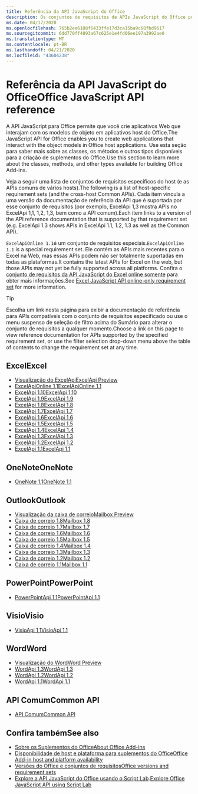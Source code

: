 ```yaml
---
title: Referência da API JavaScript do Office
description: Os conjuntos de requisitos de APIs JavaScript do Office por host.
ms.date: 04/17/2020
ms.openlocfilehash: 765b2ee6108f6433ffe17d3ca15ba9c68fbd9617
ms.sourcegitcommit: 6dd770ff4893a67c625e1e4fd06ee197a3992ae0
ms.translationtype: MT
ms.contentlocale: pt-BR
ms.lasthandoff: 04/21/2020
ms.locfileid: "43604238"
---
```

# <a name="office-javascript-api-reference"></a><span data-ttu-id="cff70-103">Referência da API JavaScript do Office</span><span class="sxs-lookup"><span data-stu-id="cff70-103">Office JavaScript API reference</span></span>

<span data-ttu-id="cff70-104">A API JavaScript para Office permite que você crie aplicativos Web que interajam com os modelos de objeto em aplicativos host do Office.</span><span class="sxs-lookup"><span data-stu-id="cff70-104">The JavaScript API for Office enables you to create web applications that interact with the object models in Office host applications.</span></span> <span data-ttu-id="cff70-105">Use esta seção para saber mais sobre as classes, os métodos e outros tipos disponíveis para a criação de suplementos do Office.</span><span class="sxs-lookup"><span data-stu-id="cff70-105">Use this section to learn more about the classes, methods, and other types available for building Office Add-ins.</span></span>

<span data-ttu-id="cff70-106">Veja a seguir uma lista de conjuntos de requisitos específicos do host (e as APIs comuns de vários hosts).</span><span class="sxs-lookup"><span data-stu-id="cff70-106">The following is a list of host-specific requirement sets (and the cross-host Common APIs).</span></span> <span data-ttu-id="cff70-107">Cada item vincula a uma versão da documentação de referência da API que é suportada por esse conjunto de requisitos (por exemplo, ExcelApi 1,3 mostra APIs no ExcelApi 1,1, 1,2, 1,3, bem como a API comum).</span><span class="sxs-lookup"><span data-stu-id="cff70-107">Each item links to a version of the API reference documentation that is supported by that requirement set (e.g. ExcelApi 1.3 shows APIs in ExcelApi 1.1, 1.2, 1.3 as well as the Common API).</span></span>

<span data-ttu-id="cff70-108">`ExcelApiOnline 1.1`é um conjunto de requisitos especiais.</span><span class="sxs-lookup"><span data-stu-id="cff70-108">`ExcelApiOnline 1.1` is a special requirement set.</span></span> <span data-ttu-id="cff70-109">Ele contém as APIs mais recentes para o Excel na Web, mas essas APIs podem não ser totalmente suportadas em todas as plataformas.</span><span class="sxs-lookup"><span data-stu-id="cff70-109">It contains the latest APIs for Excel on the web, but those APIs may not yet be fully supported across all platforms.</span></span> <span data-ttu-id="cff70-110">Confira o [conjunto de requisitos da API JavaScript do Excel online somente](/office/dev/add-ins/reference/requirement-sets/excel-api-online-requirement-set) para obter mais informações.</span><span class="sxs-lookup"><span data-stu-id="cff70-110">See [Excel JavaScript API online-only requirement set](/office/dev/add-ins/reference/requirement-sets/excel-api-online-requirement-set) for more information.</span></span>

> [!TIP]
> <span data-ttu-id="cff70-111">Escolha um link nesta página para exibir a documentação de referência para APIs compatíveis com o conjunto de requisitos especificado ou use o menu suspenso de seleção de filtro acima do Sumário para alterar o conjunto de requisitos a qualquer momento.</span><span class="sxs-lookup"><span data-stu-id="cff70-111">Choose a link on this page to view reference documentation for APIs supported by the specified requirement set, or use the filter selection drop-down menu above the table of contents to change the requirement set at any time.</span></span>

## <a name="excel"></a><span data-ttu-id="cff70-112">Excel</span><span class="sxs-lookup"><span data-stu-id="cff70-112">Excel</span></span>

- [<span data-ttu-id="cff70-113">Visualização do ExcelApi</span><span class="sxs-lookup"><span data-stu-id="cff70-113">ExcelApi Preview</span></span>](/javascript/api/excel?view=excel-js-preview)
- [<span data-ttu-id="cff70-114">ExcelApiOnline 1,1</span><span class="sxs-lookup"><span data-stu-id="cff70-114">ExcelApiOnline 1.1</span></span>](/javascript/api/excel?view=excel-js-online)
- [<span data-ttu-id="cff70-115">ExcelApi 1.10</span><span class="sxs-lookup"><span data-stu-id="cff70-115">ExcelApi 1.10</span></span>](/javascript/api/excel?view=excel-js-1.10)
- [<span data-ttu-id="cff70-116">ExcelApi 1.9</span><span class="sxs-lookup"><span data-stu-id="cff70-116">ExcelApi 1.9</span></span>](/javascript/api/excel?view=excel-js-1.9)
- [<span data-ttu-id="cff70-117">ExcelApi 1.8</span><span class="sxs-lookup"><span data-stu-id="cff70-117">ExcelApi 1.8</span></span>](/javascript/api/excel?view=excel-js-1.8)
- [<span data-ttu-id="cff70-118">ExcelApi 1.7</span><span class="sxs-lookup"><span data-stu-id="cff70-118">ExcelApi 1.7</span></span>](/javascript/api/excel?view=excel-js-1.7)
- [<span data-ttu-id="cff70-119">ExcelApi 1.6</span><span class="sxs-lookup"><span data-stu-id="cff70-119">ExcelApi 1.6</span></span>](/javascript/api/excel?view=excel-js-1.6)
- [<span data-ttu-id="cff70-120">ExcelApi 1.5</span><span class="sxs-lookup"><span data-stu-id="cff70-120">ExcelApi 1.5</span></span>](/javascript/api/excel?view=excel-js-1.5)
- [<span data-ttu-id="cff70-121">ExcelApi 1.4</span><span class="sxs-lookup"><span data-stu-id="cff70-121">ExcelApi 1.4</span></span>](/javascript/api/excel?view=excel-js-1.4)
- [<span data-ttu-id="cff70-122">ExcelApi 1.3</span><span class="sxs-lookup"><span data-stu-id="cff70-122">ExcelApi 1.3</span></span>](/javascript/api/excel?view=excel-js-1.3)
- [<span data-ttu-id="cff70-123">ExcelApi 1.2</span><span class="sxs-lookup"><span data-stu-id="cff70-123">ExcelApi 1.2</span></span>](/javascript/api/excel?view=excel-js-1.2)
- [<span data-ttu-id="cff70-124">ExcelApi 1.1</span><span class="sxs-lookup"><span data-stu-id="cff70-124">ExcelApi 1.1</span></span>](/javascript/api/excel?view=excel-js-1.1)

## <a name="onenote"></a><span data-ttu-id="cff70-125">OneNote</span><span class="sxs-lookup"><span data-stu-id="cff70-125">OneNote</span></span>

- [<span data-ttu-id="cff70-126">OneNote 1,1</span><span class="sxs-lookup"><span data-stu-id="cff70-126">OneNote 1.1</span></span>](/javascript/api/onenote?view=onenote-js-1.1)

## <a name="outlook"></a><span data-ttu-id="cff70-127">Outlook</span><span class="sxs-lookup"><span data-stu-id="cff70-127">Outlook</span></span>

- [<span data-ttu-id="cff70-128">Visualização da caixa de correio</span><span class="sxs-lookup"><span data-stu-id="cff70-128">Mailbox Preview</span></span>](/javascript/api/outlook?view=outlook-js-preview)
- [<span data-ttu-id="cff70-129">Caixa de correio 1.8</span><span class="sxs-lookup"><span data-stu-id="cff70-129">Mailbox 1.8</span></span>](/javascript/api/outlook?view=outlook-js-1.8)
- [<span data-ttu-id="cff70-130">Caixa de correio 1.7</span><span class="sxs-lookup"><span data-stu-id="cff70-130">Mailbox 1.7</span></span>](/javascript/api/outlook?view=outlook-js-1.7)
- [<span data-ttu-id="cff70-131">Caixa de correio 1.6</span><span class="sxs-lookup"><span data-stu-id="cff70-131">Mailbox 1.6</span></span>](/javascript/api/outlook?view=outlook-js-1.6)
- [<span data-ttu-id="cff70-132"> Caixa de correio 1.5</span><span class="sxs-lookup"><span data-stu-id="cff70-132">Mailbox 1.5</span></span>](/javascript/api/outlook?view=outlook-js-1.5)
- [<span data-ttu-id="cff70-133"> Caixa de correio 1.4</span><span class="sxs-lookup"><span data-stu-id="cff70-133">Mailbox 1.4</span></span>](/javascript/api/outlook?view=outlook-js-1.4)
- [<span data-ttu-id="cff70-134"> Caixa de correio 1.3</span><span class="sxs-lookup"><span data-stu-id="cff70-134">Mailbox 1.3</span></span>](/javascript/api/outlook?view=outlook-js-1.3)
- [<span data-ttu-id="cff70-135">Caixa de correio 1.2</span><span class="sxs-lookup"><span data-stu-id="cff70-135">Mailbox 1.2</span></span>](/javascript/api/outlook?view=outlook-js-1.2)
- [<span data-ttu-id="cff70-136"> Caixa de correio 1.1</span><span class="sxs-lookup"><span data-stu-id="cff70-136">Mailbox 1.1</span></span>](/javascript/api/outlook?view=outlook-js-1.1)

## <a name="powerpoint"></a><span data-ttu-id="cff70-137">PowerPoint</span><span class="sxs-lookup"><span data-stu-id="cff70-137">PowerPoint</span></span>

- [<span data-ttu-id="cff70-138">PowerPointApi 1.1</span><span class="sxs-lookup"><span data-stu-id="cff70-138">PowerPointApi 1.1</span></span>](/javascript/api/powerpoint?view=powerpoint-js-1.1)

## <a name="visio"></a><span data-ttu-id="cff70-139">Visio</span><span class="sxs-lookup"><span data-stu-id="cff70-139">Visio</span></span>

- [<span data-ttu-id="cff70-140">VisioApi 1,1</span><span class="sxs-lookup"><span data-stu-id="cff70-140">VisioApi 1.1</span></span>](/javascript/api/visio?view=visio-js-1.1)

## <a name="word"></a><span data-ttu-id="cff70-141">Word</span><span class="sxs-lookup"><span data-stu-id="cff70-141">Word</span></span>

- [<span data-ttu-id="cff70-142">Visualização do Word</span><span class="sxs-lookup"><span data-stu-id="cff70-142">Word Preview</span></span>](/javascript/api/word?view=word-js-preview)
- [<span data-ttu-id="cff70-143">WordApi 1.3</span><span class="sxs-lookup"><span data-stu-id="cff70-143">WordApi 1.3</span></span>](/javascript/api/word?view=word-js-1.3)
- [<span data-ttu-id="cff70-144">WordApi 1.2</span><span class="sxs-lookup"><span data-stu-id="cff70-144">WordApi 1.2</span></span>](/javascript/api/word?view=word-js-1.2)
- [<span data-ttu-id="cff70-145">WordApi 1.1</span><span class="sxs-lookup"><span data-stu-id="cff70-145">WordApi 1.1</span></span>](/javascript/api/word?view=word-js-1.1)

## <a name="common-api"></a><span data-ttu-id="cff70-146">API Comum</span><span class="sxs-lookup"><span data-stu-id="cff70-146">Common API</span></span>

- [<span data-ttu-id="cff70-147">API Comum</span><span class="sxs-lookup"><span data-stu-id="cff70-147">Common API</span></span>](/javascript/api/office?view=common-js)

## <a name="see-also"></a><span data-ttu-id="cff70-148">Confira também</span><span class="sxs-lookup"><span data-stu-id="cff70-148">See also</span></span>

- [<span data-ttu-id="cff70-149">Sobre os Suplementos do Office</span><span class="sxs-lookup"><span data-stu-id="cff70-149">About Office Add-ins</span></span>](/office/dev/add-ins/overview)
- [<span data-ttu-id="cff70-150">Disponibilidade de host e plataforma para suplementos do Office</span><span class="sxs-lookup"><span data-stu-id="cff70-150">Office Add-in host and platform availability</span></span>](/office/dev/add-ins/overview/office-add-in-availability)
- [<span data-ttu-id="cff70-151">Versões do Office e conjuntos de requisitos</span><span class="sxs-lookup"><span data-stu-id="cff70-151">Office versions and requirement sets</span></span>](/office/dev/add-ins/develop/office-versions-and-requirement-sets)
- <span data-ttu-id="cff70-152">[Explore a API JavaScript do Office usando o Script Lab](/office/dev/add-ins/overview/explore-with-script-lab).</span><span class="sxs-lookup"><span data-stu-id="cff70-152">[Explore Office JavaScript API using Script Lab](/office/dev/add-ins/overview/explore-with-script-lab)</span></span>
